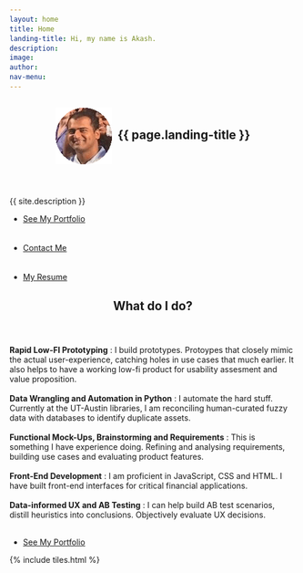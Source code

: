 ```yaml
---
layout: home
title: Home
landing-title: Hi, my name is Akash.
description: 
image: 
author: 
nav-menu: 
---
```


<!-- Banner -->
<section id="banner" class="major">
	<div class="inner">
		<header class="major">
			<h1><img src="assets/images/AKASH.gif" style="vertical-align: middle;"/>&nbsp;&nbsp;{{ page.landing-title }}</h1>
		</header>
		<div class="content">
			<p>{{ site.description }}</p>
			<ul class="actions">
				<li><a href="#one" class="button next scrolly">See My Portfolio</a></li>
				<br/><br/>
				<li><a href="#contact" class="button next scrolly">Contact Me</a></li>
				<br/><br/>
				<li><a href="Akash_UTAustin.pdf" class="button next scrolly">My Resume</a></li>
			</ul>
		</div>
	</div>
</section>
<!-- Two -->
<section id="two">
    <div class="inner">
	       <header class="major">
		       <h2>What do I do?</h2>
	       </header>
   		   <p>
		   	<b>Rapid Low-FI Prototyping</b> : I build prototypes. Protoypes that closely mimic the actual user-experience, catching holes in use cases that much earlier. It also helps to have a working low-fi product for usability assesment and value proposition.<br/><br/>
			<b>Data Wrangling and Automation in Python</b> : I automate the hard stuff. Currently at the UT-Austin libraries, I am reconciling human-curated fuzzy data with databases to identify duplicate assets.<br/><br/>
			<b>Functional Mock-Ups, Brainstorming and Requirements</b> : This is something I have experience doing. Refining and analysing requirements, building use cases and evaluating product features.<br/><br/>
			<b>Front-End Development</b> : I am proficient in JavaScript, CSS and HTML. I have built front-end interfaces for critical financial applications.<br/><br/>
			<b>Data-informed UX and AB Testing</b> : I can help build AB test scenarios, distill heuristics into conclusions. Objectively evaluate UX decisions.<br/><br/>
		   </p>
	   <ul class="actions">
	       <li><a href="#one" class="button next scrolly">See My Portfolio</a></li>
       </ul>
    </div>
</section>

<!-- Main -->
<div id="main">

<!-- One -->
{% include tiles.html %}

</div>

